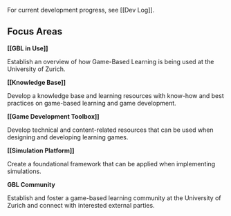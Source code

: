 For current development progress, see [[Dev Log]].

## Focus Areas
**[[GBL in Use]]**

Establish an overview of how Game-Based Learning is being used at the University of Zurich.

**[[Knowledge Base]]**

Develop a knowledge base and learning resources with know-how and best practices on game-based learning and game development.

**[[Game Development Toolbox]]**

Develop technical and content-related resources that can be used when designing and developing learning games.

**[[Simulation Platform]]**

Create a foundational framework that can be applied when implementing simulations.

**GBL Community**

Establish and foster a game-based learning community at the University of Zurich and connect with interested external parties.

